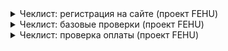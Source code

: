 <details>
<summary>Чеклист: регистрация на сайте (проект FEHU) </summary>
<br>

|Модуль   |Проверка|Результат|
|---|---|---|
|Регистрация через Google|Вход через существующий аккаунт Google|:ballot_box_with_check:|
| |Вход через не существующий аккаунт Google|:ballot_box_with_check:|
|Регистрация через Apple|Вход через существующий аккаунт Apple|:ballot_box_with_check:|
| |Вход через не существующий аккаунт Apple|:ballot_box_with_check:|
| |Приходит проверочный код|:ballot_box_with_check:|
|Регистрация через FB|Вход через не существующий аккаунт FB|:ballot_box_with_check:|
| |Вход через не существующий аккаунт FB|:ballot_box_with_check:|
|Ввод Email|С существующим адресом электронной почты|:ballot_box_with_check:|
| |Повторная регистрация|:ballot_box_with_check:|
| |Пустое значение|:ballot_box_with_check:|
| |Только буквы|:ballot_box_with_check:|
| |Только числа|:ballot_box_with_check:|
| |Только .com|:ballot_box_with_check:|
| |Ввод специальных символов|:ballot_box_with_check:|
| |Ввод двух и более @|:ballot_box_with_check:|
| |Ввод < или >|:ballot_box_with_check:|
|Ввод пароля|Скрыть/показать пароль|:ballot_box_with_check:|
| |Пустое значение|:ballot_box_with_check:|
| |Оставить одно поле пустым|:ballot_box_with_check:|
| |Ввод только буквы|:ballot_box_with_check:|
| |Только спецсимволы|:ballot_box_with_check:|
| |Только цифры|:ballot_box_with_check:|
| |Буквы и специальные символы|:ballot_box_with_check:|
| |Буквы и цифры|:ballot_box_with_check:|
| |Цифры и спецсимволы|:ballot_box_with_check:|
| |Буквы, спецсимволы и цифры|:ballot_box_with_check:|
| |Ввод 5 символов|:ballot_box_with_check:|
| |Ввод 7 символов|:ballot_box_with_check:|
|Флажок запомнить пароль|Поставить/убрать|:ballot_box_with_check:|
|Кнопка ввести новый Email|Нажать|:ballot_box_with_check:|
|Ссылки на политику конфиденциальности|Нажать на скачивание|:ballot_box_with_check:|
</details>

<details>
<summary>Чеклист: базовые проверки (проект FEHU)</summary>
<br>

|Проверка   |Результат|
|---|---|
|Все страницы сайта успешно открываются и отображаются|:ballot_box_with_check:|
|Отрабатывают эффекты ховера по наведению на активные элементы|:ballot_box_with_check:|
|Форма курсора меняется на поинтер при наведении на активные элементы|:ballot_box_with_check:|
|Активные элементы кликабельны и выполняют свою функцию|:ballot_box_with_check:|
|Верстка страниц десктоп версии сайта соответсвует макетам|:ballot_box_with_check:|
|Верстка страниц мобильной версии сайта соответсвует макетам|:ballot_box_with_check:|
|Кроссбраузерная верстка в соответсвии с тз|:ballot_box_with_check:|
|Адаптивная верстка в соответсвии с тз|:ballot_box_with_check:|
|Шрифты соответсвуют макетам|:ballot_box_with_check:|
|Элементы интерфейса расположены и отцентрированы в соответсвии с макетом|:ballot_box_with_check:|
|Элементы пропорционально масштабируются с изменением разрешения|:ballot_box_with_check:|
|Соответсвие UI листам макета|:ballot_box_with_check:|
|Позиция товара в категории|:ballot_box_with_check:|
</details>

<details>
<summary>Чеклист: проверка оплаты (проект FEHU)</summary>
<br>

|Модуль   |Проверка|Результат|
|---|---|---|
|3D Secure| Ввод валидного кода из смс – успешная оплата|:ballot_box_with_check:|
| |Ввод невалидного кода из смс – не успешная оплата|:ballot_box_with_check:|		
| |Ввод кода из смс после истечения времени на повторную отправку кода|:ballot_box_with_check:|		
| |Вовторный запрос кода и ввод: нового кода/предыдущего кода из смс|:ballot_box_with_check:|		
| |Вернуться на предыдущий экран (экран ввода данных карты)|:ballot_box_with_check:|
|Общие кейсы|Пользователь производит оплату товара|:ballot_box_with_check:|		
| |Пользователь переходит на экран оплаты, возвращается обратно и изменяет количество товаров|:ballot_box_with_check:|		
| |Корректное отображение итоговой стоимости после применения промокода|:ballot_box_with_check:|		
| |Корректный расчет комиссии|:ballot_box_with_check:|		
| |Переход на экран оплаты с отключенным соединением с интернетом – корректное отображение ошибки|:ballot_box_with_check:|
|Проверка успешных сценариев оплаты|Успешное заполнение всех необходимых полей на виджете оплаты||:ballot_box_with_check:|	
| |Успешная оплата полной стоимости|:ballot_box_with_check:|
|Проверка неуспешных сценариев оплаты|Оплата данным платежным средством отклонена по неизвестным причинам||:ballot_box_with_check:|	
| |Истек срок действия банковской карты|:ballot_box_with_check:|
| |Платеж заблокирован из-за подозрения в мошенничестве|:ballot_box_with_check:|		
| |Не хватает денег для оплаты (сумма на карте равна нулю)|:ballot_box_with_check:|		
| |Не хватает денег для оплаты (сумма на карте в минусе)|:ballot_box_with_check:|			
| |Не хватает денег для оплаты (сумма на карте меньше стоимости)|:ballot_box_with_check:|		
| |Неправильно указан номер карты|:ballot_box_with_check:|	
| |Организация, выпустившая платежное средство, недоступна|:ballot_box_with_check:|		
| |Исчерпан лимит платежей для данного платежного средства или вашего магазина|:ballot_box_with_check:|	
| |Запрещены операции данным платежным средством (например, карта заблокирована из-за утери, кошелек — из-за взлома мошенниками)|:ballot_box_with_check:|		
| |Нельзя заплатить банковской картой, выпущенной в этой стране|:ballot_box_with_check:|		
| |Неправильно указан код CVV2 (CVC2, CID)|:ballot_box_with_check:|


